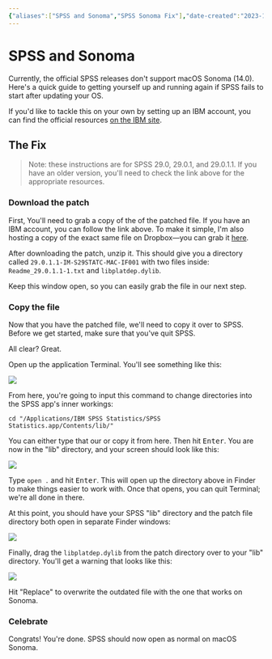 ```yaml
---
{"aliases":["SPSS and Sonoma","SPSS Sonoma Fix"],"date-created":"2023-10-25T17:36","date-modified":"2023-10-25T18:44","dg-publish":true,"tags":["gspp"],"title":"SPSS and Sonoma","permalink":"/spaces/school/support-notes/spss-sonoma-fix/","dgPassFrontmatter":true}
---
```



# SPSS and Sonoma

Currently, the official SPSS releases don't support macOS Sonoma (14.0). Here's a quick guide to getting yourself up and running again if SPSS fails to start after updating your OS.

If you'd like to tackle this on your own by setting up an IBM account, you can find the official resources [on the IBM site](https://www.ibm.com/mysupport/s/defect/aCI3p0000004Khs/dt243265).

## The Fix

> Note: these instructions are for SPSS 29.0, 29.0.1, and 29.0.1.1. If you have an older version, you'll need to check the link above for the appropriate resources.

### Download the patch

First, You'll need to grab a copy of the of the patched file. If you have an IBM account, you can follow the link above. To make it simple, I'm also hosting a copy of the exact same file on Dropbox—you can grab it [here](https://www.dropbox.com/scl/fi/yu7szxku2y96a5dbmrfcq/29.0.1.1-IM-S29STATC-MAC-IF001.zip?rlkey=xzacszibybh1wk9i1dygxm93e&dl=0).

After downloading the patch, unzip it. This should give you a directory called `29.0.1.1-IM-S29STATC-MAC-IF001` with two files inside: `Readme_29.0.1.1-1.txt` and `libplatdep.dylib`. 

Keep this window open, so you can easily grab the file in our next step.

### Copy the file

Now that you have the patched file, we'll need to copy it over to SPSS. Before we get started, make sure that you've quit SPSS.

All clear? Great.

Open up the application Terminal. You'll see something like this:

![](https://i.imgur.com/sXcwBQ7.png)

From here, you're going to input this command to change directories into the SPSS app's inner workings: 

`cd "/Applications/IBM SPSS Statistics/SPSS Statistics.app/Contents/lib/"`

You can either type that our or copy it from here. Then hit <kbd>Enter</kbd>. You are now in the "lib" directory, and your screen should look like this:

![](https://i.imgur.com/i4Fj3DR.png)

Type `open .` and hit <kbd>Enter</kbd>. This will open up the directory above in Finder to make things easier to work with. Once that opens, you can quit Terminal; we're all done in there.

At this point, you should have your SPSS "lib" directory and the patch file directory both open in separate Finder windows:

![](https://i.imgur.com/h0qd8HS.png)

Finally, drag the `libplatdep.dylib` from the patch directory over to your "lib" directory. You'll get a warning that looks like this:

![](https://i.imgur.com/tUiF3HU.png)

Hit "Replace" to overwrite the outdated file with the one that works on Sonoma. 

### Celebrate

Congrats! You're done. SPSS should now open as normal on macOS Sonoma.
